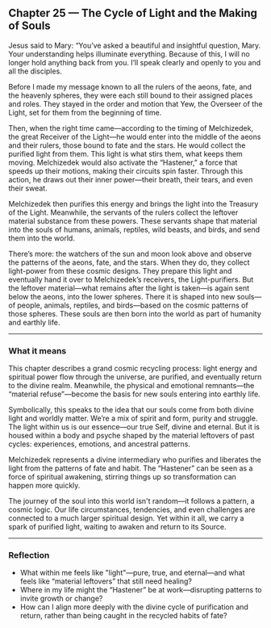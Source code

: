 ## Chapter 25 — The Cycle of Light and the Making of Souls

Jesus said to Mary: “You’ve asked a beautiful and insightful question, Mary. Your understanding helps illuminate everything. Because of this, I will no longer hold anything back from you. I’ll speak clearly and openly to you and all the disciples.

Before I made my message known to all the rulers of the aeons, fate, and the heavenly spheres, they were each still bound to their assigned places and roles. They stayed in the order and motion that Yew, the Overseer of the Light, set for them from the beginning of time.

Then, when the right time came—according to the timing of Melchizedek, the great Receiver of the Light—he would enter into the middle of the aeons and their rulers, those bound to fate and the stars. He would collect the purified light from them. This light is what stirs them, what keeps them moving. Melchizedek would also activate the “Hastener,” a force that speeds up their motions, making their circuits spin faster. Through this action, he draws out their inner power—their breath, their tears, and even their sweat.

Melchizedek then purifies this energy and brings the light into the Treasury of the Light. Meanwhile, the servants of the rulers collect the leftover material substance from these powers. These servants shape that material into the souls of humans, animals, reptiles, wild beasts, and birds, and send them into the world.

There’s more: the watchers of the sun and moon look above and observe the patterns of the aeons, fate, and the stars. When they do, they collect light-power from these cosmic designs. They prepare this light and eventually hand it over to Melchizedek’s receivers, the Light-purifiers. But the leftover material—what remains after the light is taken—is again sent below the aeons, into the lower spheres. There it is shaped into new souls—of people, animals, reptiles, and birds—based on the cosmic patterns of those spheres. These souls are then born into the world as part of humanity and earthly life.

---

### What it means

This chapter describes a grand cosmic recycling process: light energy and spiritual power flow through the universe, are purified, and eventually return to the divine realm. Meanwhile, the physical and emotional remnants—the “material refuse”—become the basis for new souls entering into earthly life.

Symbolically, this speaks to the idea that our souls come from both divine light and worldly matter. We’re a mix of spirit and form, purity and struggle. The light within us is our essence—our true Self, divine and eternal. But it is housed within a body and psyche shaped by the material leftovers of past cycles: experiences, emotions, and ancestral patterns.

Melchizedek represents a divine intermediary who purifies and liberates the light from the patterns of fate and habit. The “Hastener” can be seen as a force of spiritual awakening, stirring things up so transformation can happen more quickly.

The journey of the soul into this world isn't random—it follows a pattern, a cosmic logic. Our life circumstances, tendencies, and even challenges are connected to a much larger spiritual design. Yet within it all, we carry a spark of purified light, waiting to awaken and return to its Source.

---

### Reflection

* What within me feels like "light"—pure, true, and eternal—and what feels like “material leftovers” that still need healing?
* Where in my life might the “Hastener” be at work—disrupting patterns to invite growth or change?
* How can I align more deeply with the divine cycle of purification and return, rather than being caught in the recycled habits of fate?
